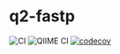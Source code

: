 # q2-fastp
![CI](https://github.com/bokulich-lab/q2-fastp/actions/workflows/ci.yaml/badge.svg)
![QIIME CI](https://github.com/bokulich-lab/q2-fastp/actions/workflows/ci-dev.yaml/badge.svg)
[![codecov](https://codecov.io/gh/bokulich-lab/q2-fastp/graph/badge.svg?token=PSCAYJUP01)](https://codecov.io/gh/bokulich-lab/q2-fastp)
